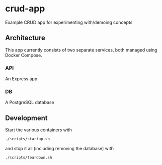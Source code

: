 # crud-app
Example CRUD app for experimenting with/demoing concepts

## Architecture

This app currently consists of two separate services, both managed using Docker Compose.

### API

An Express app

### DB

A PostgreSQL database

## Development

Start the various containers with

```bash
./scripts/startup.sh
```

and stop it all (including removing the database) with

```bash
./scripts/teardown.sh
```
